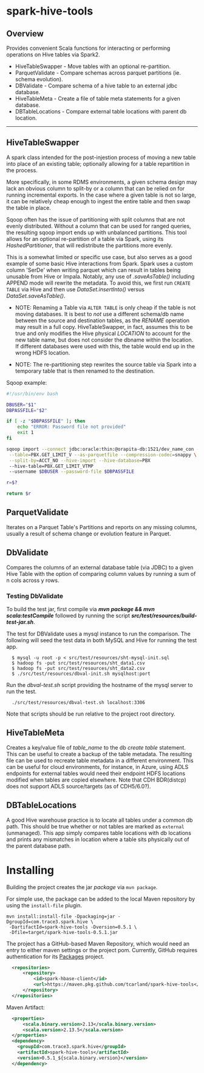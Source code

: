 spark-hive-tools
================

## Overview

Provides convenient Scala functions for interacting or performing operations
on Hive tables via Spark2.

 * HiveTableSwapper - Move tables with an optional re-partition.
 * ParquetValidate  - Compare schemas across parquet partitions (ie. schema evolution).
 * DBValidate       - Compare schema of a hive table to an external jdbc database.
 * HiveTableMeta    - Create a file of table meta statements for a given database.
 * DBTableLocations - Compare external table locations with parent db location.

---
## HiveTableSwapper

A spark class intended for the post-injestion process of moving a new table 
into place of an existing table; optionally allowing for a table repartition 
in the process.

More specifically, in some RDMS environments, a given schema design may lack 
an obvious column to split-by or a column that can be relied on for running 
incremental exports.  In the case where a given table is not so large, it 
can be relatively cheap enough to ingest the entire table and then swap the 
table in place.  

Sqoop often has the issue of partitioning with split columns that are not 
evenly distributed. Without a column that can be used for ranged queries, 
the resulting sqoop import ends up with unbalanced partitions. This tool 
allows for an optional re-partition of a table via Spark, using its 
*HashedPartitioner*, that will redistribute the partitions more evenly.

This is a somewhat limited or specific use case, but also serves as a good 
example of some basic Hive interactions from Spark. Spark uses a custom 
column 'SerDe' when writing parquet which can result in tables being 
unusable from Hive or Impala.  Notably, any use of *.saveAsTable()* 
including APPEND mode will rewrite the metadata. To avoid this, we first 
run `CREATE TABLE` via Hive and then use *DataSet.insertInto()* versus 
*DataSet.saveAsTable()*.

- NOTE: Renaming a Table via `ALTER TABLE` is only cheap if the table is 
  not moving databases. It is best to *not* use a different schema/db name 
  between the source and destination tables, as the *RENAME* operation may 
  result in a full copy. HiveTableSwapper, in fact, assumes this to be true 
  and only modifies the Hive physical *LOCATION* to account for the new table 
  name, but does not consider the dbname within the location. If different 
  databases were used with this, the table would end up in the wrong HDFS 
  location.

- NOTE: The re-partitioning step rewrites the source table via Spark into a
  temporary table that is then renamed to the destination.


Sqoop example:
```bash
#!/usr/bin/env bash

DBUSER="$1"
DBPASSFILE="$2"

if [ -z "$DBPASSFILE" ]; then
    echo "ERROR: Password file not provided"
    exit 1
fi

sqoop import --connect jdbc:oracle:thin:@orapita-db:1521/dev_name_con -m 8 \
 --table=PBX.GET_LIMIT_V --as-parquetfile --compression-codec=snappy \
 --split-by=ACCT_NO --hive-import --hive-database=PBX
 --hive-table=PBX.GET_LIMIT_VTMP
 --username $DBUSER --password-file $DBPASSFILE

r=$?

return $r
```


## ParquetValidate

 Iterates on a Parquet Table's Partitions and reports on any missing columns,
usually a result of schema change or evolution feature in Parquet.


## DbValidate

Compares the columns of an external database table (via JDBC) to a given Hive
Table with the option of comparing column values by running a sum of n cols
across y rows.


### Testing DbValidate

To build the test jar, first compile via ***mvn package && mvn scala:testCompile***
followed by running the script ***src/test/resources/build-test-jar.sh***.

The test for DBValidate uses a mysql instance to run the comparison. The
following will seed the test data in both MySQL and Hive for running the test app.
```
  $ mysql -u root -p < src/test/resources/sht-mysql-init.sql
  $ hadoop fs -put src/test/resources/sht_data1.csv
  $ hadoop fs -put src/test/resources/sht_data2.csv
  $ ./src/test/resources/dbval-init.sh mysqlhost:port  
```

Run the *dbval-test.sh* script providing the hostname of the mysql server to
run the test.
```
  ./src/test/resources/dbval-test.sh localhost:3306
```

Note that scripts should be run relative to the project root directory.


## HiveTableMeta

Creates a key/value file of *table_name* to the db *create table* statement.
This can be useful to create a backup of the table metadata. The resulting 
file can be used to recreate table metadata in a different environment. This 
can be useful for cloud environments, for instance, in Azure, using ADLS 
endpoints for external tables would need their endpoint HDFS locations 
modified when tables are copied elsewhere. Note that CDH BDR(distcp) does 
not support ADLS source/targets (as of CDH5/6.0?).


## DBTableLocations

A good Hive warehouse practice is to locate all tables under a common db path.
This should be true whether or not tables are marked as `external` (unmanaged).
This app simply compares table locations with db locations and prints any
mismatches in location where a table sits physically out of the parent
database path.


# Installing

Building the project creates the jar *package* via `mvn package`.

For simple use, the package can be added to the local Maven repository
by using the `install-file` plugin.
```
mvn install:install-file -Dpackaging=jar -DgroupId=com.trace3.spark.hive \
 -DartifactId=spark-hive-tools -Dversion=0.5.1 \
 -Dfile=target/spark-hive-tools-0.5.1.jar
```

The project has a GitHub-based Maven Repository, which would need an entry 
to either maven settings or the project pom. Currently, GitHub requires 
authentication for its [Packages](https://docs.github.com/en/packages) project.
```xml
  <repositories>
      <repository>
          <id>spark-hbase-client</id>
          <url>https://maven.pkg.github.com/tcarland/spark-hive-tools</url>
      </repository>
  </repositories>
```

Maven Artifact:
```xml
  <properties>
      <scala.binary.version>2.13</scala.binary.version>
      <scala.version>2.13.5</scala.version>
  </properties>
  <dependency>
    <groupId>com.trace3.spark.hive</groupId>
    <artifactId>spark-hive-tools</artifactId>
    <version>0.5.1_${scala.binary.version}</version>
  </dependency>
```
